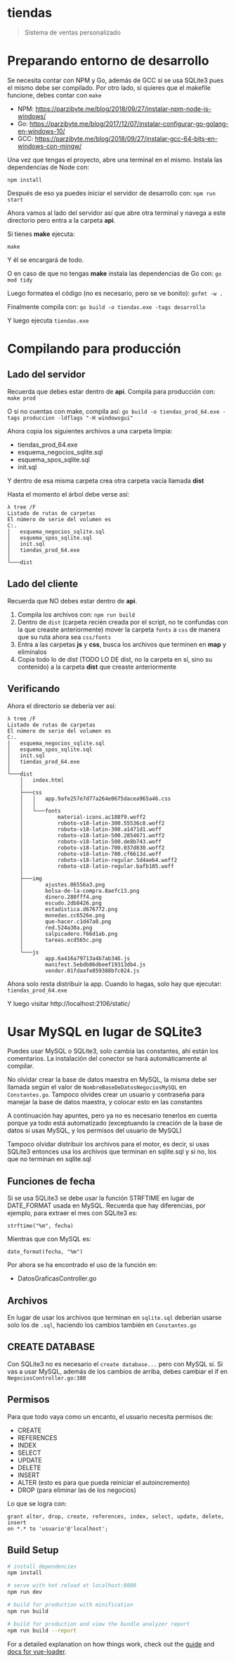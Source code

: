 # tiendas

> Sistema de ventas personalizado

# Preparando entorno de desarrollo
Se necesita contar con NPM y Go, además de GCC si se usa SQLite3 pues el mismo debe ser compilado.
Por otro lado, si quieres que el makefile funcione, debes contar con `make`


- NPM: https://parzibyte.me/blog/2018/09/27/instalar-npm-node-js-windows/
- Go: https://parzibyte.me/blog/2017/12/07/instalar-configurar-go-golang-en-windows-10/
- GCC: https://parzibyte.me/blog/2018/09/27/instalar-gcc-64-bits-en-windows-con-mingw/

Una vez que tengas el proyecto, abre una terminal en el mismo. Instala las dependencias de Node con:

`npm install`

Después de eso ya puedes iniciar el servidor de desarrollo con:
`npm run start`

Ahora vamos al lado del servidor así que abre otra terminal y navega a este directorio pero entra a la carpeta **api**.


Si tienes **make** ejecuta:

`make`

Y él se encargará de todo.

O en caso de que no tengas **make** instala las dependencias de Go con:
`go mod tidy`

Luego formatea el código (no es necesario, pero se ve bonito):
`gofmt -w .`

Finalmente compila con:
`go build -o tiendas.exe -tags desarrollo`


Y luego ejecuta `tiendas.exe`

# Compilando para producción

## Lado del servidor
Recuerda que debes estar dentro de **api**. Compila para producción con: `make prod`

O si no cuentas con make, compila así:
`go build -o tiendas_prod_64.exe -tags produccion -ldflags "-H windowsgui"`

Ahora copia los siguientes archivos a una carpeta limpia:
- tiendas_prod_64.exe
- esquema_negocios_sqlite.sql
- esquema_spos_sqlite.sql
- init.sql

Y dentro de esa misma carpeta crea otra carpeta vacía llamada **dist**

Hasta el momento el árbol debe verse así:

```
λ tree /F
Listado de rutas de carpetas
El número de serie del volumen es 
C:.
│   esquema_negocios_sqlite.sql
│   esquema_spos_sqlite.sql
│   init.sql
│   tiendas_prod_64.exe
│
└───dist
```

## Lado del cliente
Recuerda que NO debes estar dentro de **api**.

1. Compila los archivos con: `npm run build`
2. Dentro de `dist` (carpeta recién creada por el script, no te confundas con la que creaste anteriormente) mover la carpeta `fonts` a `css` de manera que su ruta ahora sea `css/fonts`
3. Entra a las carpetas **js** y **css**, busca los archivos que terminen en **map** y elimínalos
4. Copia todo lo de dist (TODO LO DE dist, no la carpeta en sí, sino su contenido) a la carpeta **dist** que creaste anteriormente

## Verificando
Ahora el directorio se debería ver así:

```
λ tree /F
Listado de rutas de carpetas
El número de serie del volumen es 
C:.
│   esquema_negocios_sqlite.sql
│   esquema_spos_sqlite.sql
│   init.sql
│   tiendas_prod_64.exe
│
└───dist
    │   index.html
    │
    ├───css
    │   │   app.9afe257e7d77a264e0675dacea965a46.css
    │   │
    │   └───fonts
    │           material-icons.ac188f9.woff2
    │           roboto-v18-latin-300.55536c8.woff2
    │           roboto-v18-latin-300.a1471d1.woff
    │           roboto-v18-latin-500.2854671.woff2
    │           roboto-v18-latin-500.de8b743.woff
    │           roboto-v18-latin-700.037d830.woff2
    │           roboto-v18-latin-700.cf6613d.woff
    │           roboto-v18-latin-regular.5d4aeb4.woff2
    │           roboto-v18-latin-regular.bafb105.woff
    │
    ├───img
    │       ajustes.06556a3.png
    │       bolsa-de-la-compra.8aefc13.png
    │       dinero.280fff4.png
    │       escudo.2db8426.png
    │       estadistica.d676772.png
    │       monedas.cc6526e.png
    │       que-hacer.c1d47a0.png
    │       red.524a30a.png
    │       salpicadero.f66d1ab.png
    │       tareas.ecd565c.png
    │
    └───js
            app.6a416a79713a4b7ab346.js
            manifest.5ebdb86dbeef19313db4.js
            vendor.01fdaafe859388bfc024.js
```

Ahora solo resta distribuir la app. Cuando lo hagas, solo hay que ejecutar:
`tiendas_prod_64.exe`

Y luego visitar http://localhost:2106/static/

        



# Usar MySQL en lugar de SQLite3
Puedes usar MySQL o SQLite3, solo cambia las constantes, ahí están los comentarios. 
La instalación del conector se hará automáticamente al compilar. 

No olvidar crear la base de datos maestra en MySQL, la misma debe ser llamada según el valor de `NombreBaseDeDatosNegociosMySQL` en `Constantes.go`. Tampoco olvides crear un usuario y contraseña para manejar la base de datos maestra, y colocar esto en las constantes

A continuación hay apuntes, pero ya no es necesario tenerlos en cuenta porque ya todo está automatizado (exceptuando la creación de la base de datos si usas MySQL, y los permisos del usuario de MySQL)

Tampoco olvidar distribuir los archivos para el motor, es decir, si usas SQLite3 entonces usa los archivos que terminan en sqlite.sql y si no, los que no terminan en sqlite.sql


## Funciones de fecha
Si se usa SQLite3 se debe usar la función STRFTIME en lugar de DATE_FORMAT usada en MySQL.
Recuerda que hay diferencias, por ejemplo, para extraer el mes con SQLite3 es:


`strftime("%m", fecha)`

Mientras que con MySQL es:

`date_format(fecha, "%m")`

Por ahora se ha encontrado el uso de la función en:

- DatosGraficasController.go

## Archivos
En lugar de usar los archivos que terminan en `sqlite.sql` deberían usarse solo los de `.sql`, haciendo los cambios también en `Constantes.go`

## CREATE DATABASE
Con SQLite3 no es necesario el `create database...` pero con MySQL sí. Si vas a usar MySQL, además de los cambios de arriba, debes cambiar el if en `NegociosController.go:380`

## Permisos
Para que todo vaya como un encanto, el usuario necesita permisos de:
* CREATE
* REFERENCES
* INDEX
* SELECT
* UPDATE
* DELETE
* INSERT
* ALTER (esto es para que pueda reiniciar el autoincremento)
* DROP (para eliminar las de los negocios)

Lo que se logra con:
```mysql
grant alter, drop, create, references, index, select, update, delete, insert 
on *.* to 'usuario'@'localhost';

```

## Build Setup

``` bash
# install dependencies
npm install

# serve with hot reload at localhost:8080
npm run dev

# build for production with minification
npm run build

# build for production and view the bundle analyzer report
npm run build --report
```

For a detailed explanation on how things work, check out the [guide](http://vuejs-templates.github.io/webpack/) and [docs for vue-loader](http://vuejs.github.io/vue-loader).
